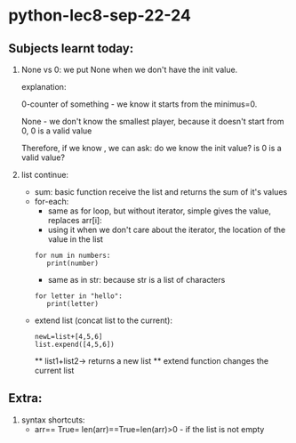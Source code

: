 # python-lec8-sep-22-24

## Subjects learnt today:

1) None vs 0: we put None when we don't have the init value.
 
   explanation:
    
    0-counter of something - we know it starts from the minimus=0. 

    None - we don't know the smallest player, because it doesn't start from 0, 0 is a valid value
    
    Therefore, if we know , we can ask: do we know the init value? is 0 is a valid value?
2) list continue:
   * sum: basic function receive the list and returns the sum of it's values
   * for-each: 
     * same as for loop, but without iterator, simple gives the value, replaces arr[i]:
     * using it when we don't care about the iterator, the location of the value in the list
     ```
     for num in numbers:
        print(number)
     ```
     * same as in str: because str is a list of characters
      ```
     for letter in "hello": 
         print(letter)
     ```
   * extend list (concat list  to the current):
      ```
     newL=list+[4,5,6]
     list.expend([4,5,6])
      ```
      ** list1+list2-> returns a new  list
      ** extend function changes the current list
## Extra:

1) syntax shortcuts:
   * arr== True= len(arr)==True=len(arr)>0 - if the list is not empty